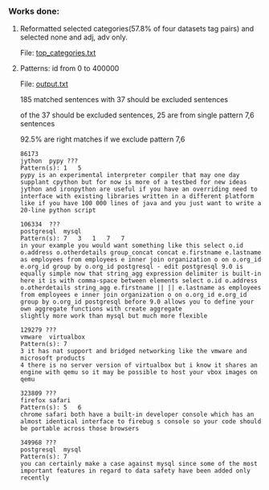 ### Works done:

1. Reformatted selected categories(57.8% of four datasets tag pairs) and selected none and adj, adv only.
 
    File: [top_categories.txt](https://github.com/freddiewanah/diffSimilarTech/blob/master/outnew/cate/top_categories.txt)
1. Patterns: id from 0 to 400000 
        
    File: [output.txt](https://github.com/freddiewanah/diffSimilarTech/blob/master/outnew/pattern_v3/output_55898.txt)
        
    185 matched sentences with 37 should be excluded sentences
    
    of the 37 should be excluded sentences, 25 are from single pattern 7,6 sentences 
    
    92.5% are right matches if we exclude pattern 7,6
    
    ```
    86173
    jython	pypy ???
    Pattern(s): 1	5	
    pypy is an experimental interpreter compiler that may one day supplant cpython but for now is more of a testbed for new ideas
    jython and ironpython are useful if you have an overriding need to interface with existing libraries written in a different platform like if you have 100 000 lines of java and you just want to write a 20-line python script
    
    106334  ???
    postgresql	mysql
    Pattern(s): 7	3	1	7	7	
    in your example you would want something like this select o.id o.address o.otherdetails group_concat concat e.firstname e.lastname as employees from employees e inner join organization o on o.org_id e.org_id group by o.org_id postgresql - edit postgresql 9.0 is equally simple now that string_agg expression delimiter is built-in
    here it is with comma-space between elements select o.id o.address o.otherdetails string_agg e.firstname || || e.lastname as employees from employees e inner join organization o on o.org_id e.org_id group by o.org_id postgresql before 9.0 allows you to define your own aggregate functions with create aggregate
    slightly more work than mysql but much more flexible
    
    129279 ???
    vmware	virtualbox
    Pattern(s): 7	
    3 it has nat support and bridged networking like the vmware and microsoft products
    4 there is no server version of virtualbox but i know it shares an engine with qemu so it may be possible to host your vbox images on qemu
    
    323809 ???
    firefox	safari
    Pattern(s): 5	6	
    chrome safari both have a built-in developer console which has an almost identical interface to firebug s console so your code should be portable across those browsers
    
    349968 ???
    postgresql	mysql
    Pattern(s): 7	
    you can certainly make a case against mysql since some of the most important features in regard to data safety have been added only recently
    ```

    
    
